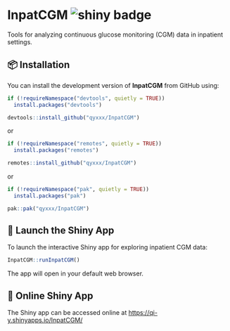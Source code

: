# InpatCGM <img src="https://img.shields.io/badge/Shiny-App-blue" alt="shiny badge" />

Tools for analyzing continuous glucose monitoring (CGM) data in inpatient settings.

## 📦 Installation

You can install the development version of **InpatCGM** from GitHub using:

```r
if (!requireNamespace("devtools", quietly = TRUE))
  install.packages("devtools")

devtools::install_github("qyxxx/InpatCGM")
```

or

```r
if (!requireNamespace("remotes", quietly = TRUE))
  install.packages("remotes")

remotes::install_github("qyxxx/InpatCGM")
```

or

```r
if (!requireNamespace("pak", quietly = TRUE))
  install.packages("pak")

pak::pak("qyxxx/InpatCGM")
```

## 🚀 Launch the Shiny App

To launch the interactive Shiny app for exploring inpatient CGM data:

```r
InpatCGM::runInpatCGM()
```

The app will open in your default web browser.

## 💫 Online Shiny App

The Shiny app can be accessed online at <https://qi-y.shinyapps.io/InpatCGM/>

